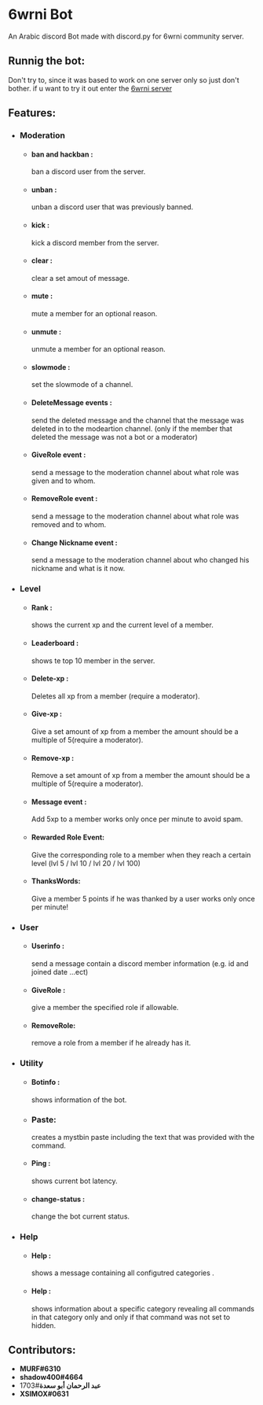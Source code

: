 # 6wrni Bot

An Arabic discord Bot made with discord.py for 6wrni community server.



## Runnig the bot:
Don't try to, since it was based to work on one server only so just don't bother.
if u want to try it out enter the [6wrni server](https://discord.gg/weQf9REBTH)


## Features:
- ### **Moderation**
    - #### ban and hackban :
      ban a discord user from the server.
    - #### unban : 
      unban a discord user that was previously banned.  
    - #### kick :
      kick a discord member from the server.
    - #### clear :
      clear a set amout of message.
    - #### mute :
      mute a member for an optional reason.
    - #### unmute :
      unmute a member for an optional reason.
    - #### slowmode :
      set the slowmode of a channel.
    - #### DeleteMessage events :
      send the deleted message and the channel that the message was deleted in to the modeartion channel. (only if the member that deleted the message was not a bot or a moderator)
    - #### GiveRole event :
      send a message to the moderation channel about what role was given and to whom.
    - #### RemoveRole event :
      send a message to the moderation channel about what role was removed and to whom.
    - #### Change Nickname event :
      send a message to the moderation channel about who changed his nickname and what is it now.
- ### **Level**
    - #### Rank :
      shows the current xp and the current level of a member.
    - #### Leaderboard :
      shows te top 10 member in the server.
    - #### Delete-xp : 
      Deletes all xp from a member (require a moderator).
    - #### Give-xp : 
      Give a set amount of xp from a member the amount should be a multiple of 5(require a moderator).
    - #### Remove-xp :
      Remove a set amount of xp from a member the amount should be a multiple of 5(require a moderator).
    - #### Message event :
      Add 5xp to a member works only once per minute to avoid spam.
    - #### Rewarded Role Event:
      Give the corresponding role to a member when they reach a certain level (lvl 5 / lvl 10 / lvl 20 / lvl 100)
    - #### ThanksWords:
      Give a member 5 points if he was thanked by a user works only once per minute!
- ### **User**
    - #### Userinfo : 
      send a message contain a discord member information (e.g. id and joined date ...ect)
    - #### GiveRole :
      give a member the specified role if allowable.
    - #### RemoveRole:
      remove a role from a member if he already has it.
- ### **Utility**
    - #### Botinfo :
      shows information of the bot.
    - ### Paste:
      creates a mystbin paste including the text that was provided with the command.
    - #### Ping :
      shows current bot latency.
    - #### change-status :
      change the bot current status.
- ### **Help** 
    - #### Help : 
      shows a message containing all configutred categories .
    - #### Help <category> :
      shows information about a specific category revealing all commands in that category only and only if that command was not set to hidden.

## Contributors:
- **MURF#6310**
- **shadow400#4664**
- **عبد الرحمان أبو سعدة**#1703
- **XSIMOX#0631**

